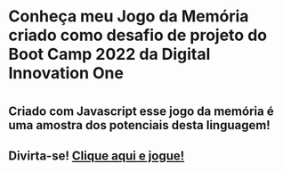 <!DOCTYPE html>
<html lang="en">
<head>
    <meta charset="UTF-8">
    <meta http-equiv="X-UA-Compatible" content="IE=edge">
    <meta name="viewport" content="width=device-width, initial-scale=1.0">
   </head>
<body>
    <h1>Conheça meu Jogo da Memória criado como desafio de projeto do Boot Camp 2022 da Digital Innovation One<h1>
    <h2>Criado com Javascript esse jogo da memória é uma amostra dos potenciais desta linguagem!<h2>
    Divirta-se! <a href="https://marcelo-zuza.github.io/Desenvolvendo-um-jogo-da-memoria-com-Javascript/" target="_blank">Clique aqui e jogue!</a>
        
    
</body>
</html>
